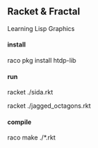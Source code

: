 ##  Racket & Fractal
Learning Lisp Graphics 

#### install
raco pkg install htdp-lib

#### run
racket ./sida.rkt

racket ./jagged_octagons.rkt

#### compile
raco make ./*.rkt
